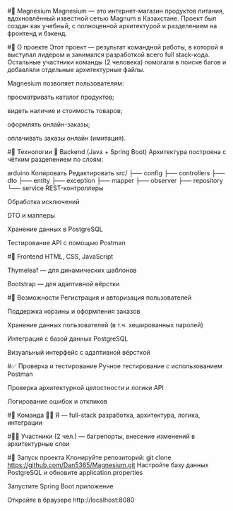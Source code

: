 #🛒 Magnesium
Magnesium — это интернет-магазин продуктов питания, вдохновлённый известной сетью Magnum в Казахстане. Проект был создан как учебный, с полноценной архитектурой и разделением на фронтенд и бэкенд.

#📌 О проекте
Этот проект — результат командной работы, в которой я выступал лидером и занимался разработкой всего full stack-кода. Остальные участники команды (2 человека) помогали в поиске багов и добавляли отдельные архитектурные файлы.

Magnesium позволяет пользователям:

просматривать каталог продуктов;

видеть наличие и стоимость товаров;

оформлять онлайн-заказы;

оплачивать заказы онлайн (имитация).

#🧠 Технологии
🔧 Backend (Java + Spring Boot)
Архитектура построена с чётким разделением по слоям:

arduino
Копировать
Редактировать
src/
├── config
├── controllers
├── dto
├── entity
├── exception
├── mapper
├── observer
├── repository
└── service
REST-контроллеры

Обработка исключений

DTO и мапперы

Хранение данных в PostgreSQL

Тестирование API с помощью Postman

#🎨 Frontend
HTML, CSS, JavaScript

Thymeleaf — для динамических шаблонов

Bootstrap — для адаптивной вёрстки

#💼 Возможности
Регистрация и авторизация пользователей

Поддержка корзины и оформления заказов

Хранение данных пользователей (в т.ч. хешированных паролей)

Интеграция с базой данных PostgreSQL

Визуальный интерфейс с адаптивной вёрсткой

#✅ Проверка и тестирование
Ручное тестирование с использованием Postman

Проверка архитектурной целостности и логики API

Логирование ошибок и откликов

#👥 Команда
👨‍💻 Я — full-stack разработка, архитектура, логика, интеграции

#👨‍🔧 Участники (2 чел.) — багрепорты, внесение изменений в архитектурные слои

#🚀 Запуск проекта
Клонируйте репозиторий:
git clone https://github.com/Dan5365/Magnesium.git
Настройте базу данных PostgreSQL и обновите application.properties

Запустите Spring Boot приложение

Откройте в браузере http://localhost:8080

